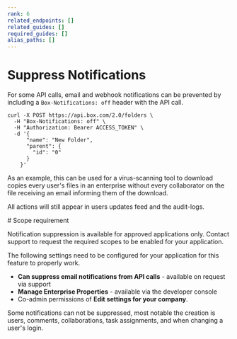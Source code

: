```yaml
---
rank: 6
related_endpoints: []
related_guides: []
required_guides: []
alias_paths: []
---
```


# Suppress Notifications

For some API calls, email and webhook notifications can be prevented by
including a `Box-Notifications: off` header with the API call.

<Tabs>
  <Tab title='cURL'>

```curl
curl -X POST https://api.box.com/2.0/folders \
  -H "Box-Notifications: off" \
  -H "Authorization: Bearer ACCESS_TOKEN" \
  -d '{
      "name": "New Folder",
      "parent": {
        "id": "0"
      }
    }'
```

  </Tab>
</Tabs>

As an example, this can be used for a virus-scanning tool to download copies
every user's files in an enterprise without every collaborator on the file
receiving an email informing them of the download.

All actions will still appear in users updates feed and the audit-logs.

<Message type='warning'>
# Scope requirement

Notification suppression is available for approved applications only. Contact
support to request the required scopes to be enabled for your application.

The following settings need to be configured for your application for this feature
to properly work.

* **Can suppress email notifications from API calls** - available on request
  via support
* **Manage Enterprise Properties** - available via the developer console
* Co-admin permissions of **Edit settings for your company**.
</Message>

<Message type='notice'>
Some notifications can not be suppressed, most notable the creation is users,
comments, collaborations, task assignments, and when changing a user's login.
</Message>
